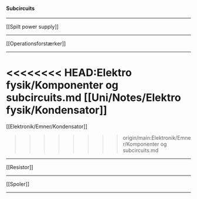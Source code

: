 
#### Subcircuits

***
[[Spilt power supply]]
***
[[Operationsforstærker]]
***
<<<<<<<< HEAD:Elektro fysik/Komponenter og subcircuits.md
[[Uni/Notes/Elektro fysik/Kondensator]]
========
[[Elektronik/Emner/Kondensator]]
>>>>>>>> origin/main:Elektronik/Emner/Komponenter og subcircuits.md
***
[[Resistor]]
***
[[Spoler]]
***

